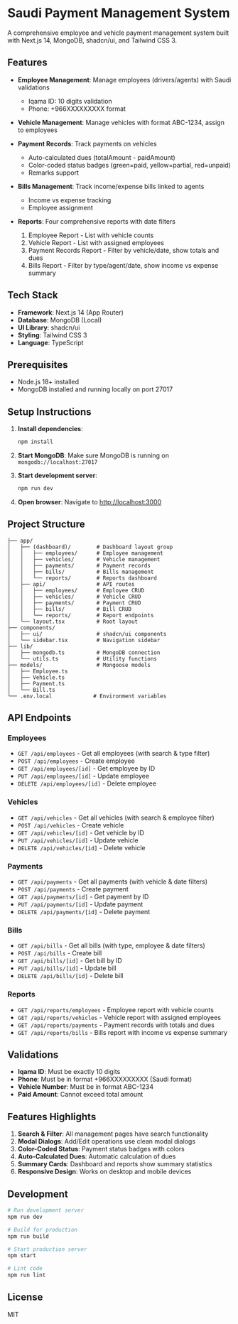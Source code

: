 # Saudi Payment Management System

A comprehensive employee and vehicle payment management system built with Next.js 14, MongoDB, shadcn/ui, and Tailwind CSS 3.

## Features

- **Employee Management**: Manage employees (drivers/agents) with Saudi validations
  - Iqama ID: 10 digits validation
  - Phone: +966XXXXXXXXX format

- **Vehicle Management**: Manage vehicles with format ABC-1234, assign to employees

- **Payment Records**: Track payments on vehicles
  - Auto-calculated dues (totalAmount - paidAmount)
  - Color-coded status badges (green=paid, yellow=partial, red=unpaid)
  - Remarks support

- **Bills Management**: Track income/expense bills linked to agents
  - Income vs expense tracking
  - Employee assignment

- **Reports**: Four comprehensive reports with date filters
  1. Employee Report - List with vehicle counts
  2. Vehicle Report - List with assigned employees
  3. Payment Records Report - Filter by vehicle/date, show totals and dues
  4. Bills Report - Filter by type/agent/date, show income vs expense summary

## Tech Stack

- **Framework**: Next.js 14 (App Router)
- **Database**: MongoDB (Local)
- **UI Library**: shadcn/ui
- **Styling**: Tailwind CSS 3
- **Language**: TypeScript

## Prerequisites

- Node.js 18+ installed
- MongoDB installed and running locally on port 27017

## Setup Instructions

1. **Install dependencies**:
   ```bash
   npm install
   ```

2. **Start MongoDB**:
   Make sure MongoDB is running on `mongodb://localhost:27017`

3. **Start development server**:
   ```bash
   npm run dev
   ```

4. **Open browser**:
   Navigate to [http://localhost:3000](http://localhost:3000)

## Project Structure

```
├── app/
│   ├── (dashboard)/        # Dashboard layout group
│   │   ├── employees/      # Employee management
│   │   ├── vehicles/       # Vehicle management
│   │   ├── payments/       # Payment records
│   │   ├── bills/          # Bills management
│   │   └── reports/        # Reports dashboard
│   ├── api/                # API routes
│   │   ├── employees/      # Employee CRUD
│   │   ├── vehicles/       # Vehicle CRUD
│   │   ├── payments/       # Payment CRUD
│   │   ├── bills/          # Bill CRUD
│   │   └── reports/        # Report endpoints
│   └── layout.tsx          # Root layout
├── components/
│   ├── ui/                 # shadcn/ui components
│   └── sidebar.tsx         # Navigation sidebar
├── lib/
│   ├── mongodb.ts          # MongoDB connection
│   └── utils.ts            # Utility functions
├── models/                 # Mongoose models
│   ├── Employee.ts
│   ├── Vehicle.ts
│   ├── Payment.ts
│   └── Bill.ts
└── .env.local             # Environment variables
```

## API Endpoints

### Employees
- `GET /api/employees` - Get all employees (with search & type filter)
- `POST /api/employees` - Create employee
- `GET /api/employees/[id]` - Get employee by ID
- `PUT /api/employees/[id]` - Update employee
- `DELETE /api/employees/[id]` - Delete employee

### Vehicles
- `GET /api/vehicles` - Get all vehicles (with search & employee filter)
- `POST /api/vehicles` - Create vehicle
- `GET /api/vehicles/[id]` - Get vehicle by ID
- `PUT /api/vehicles/[id]` - Update vehicle
- `DELETE /api/vehicles/[id]` - Delete vehicle

### Payments
- `GET /api/payments` - Get all payments (with vehicle & date filters)
- `POST /api/payments` - Create payment
- `GET /api/payments/[id]` - Get payment by ID
- `PUT /api/payments/[id]` - Update payment
- `DELETE /api/payments/[id]` - Delete payment

### Bills
- `GET /api/bills` - Get all bills (with type, employee & date filters)
- `POST /api/bills` - Create bill
- `GET /api/bills/[id]` - Get bill by ID
- `PUT /api/bills/[id]` - Update bill
- `DELETE /api/bills/[id]` - Delete bill

### Reports
- `GET /api/reports/employees` - Employee report with vehicle counts
- `GET /api/reports/vehicles` - Vehicle report with assigned employees
- `GET /api/reports/payments` - Payment records with totals and dues
- `GET /api/reports/bills` - Bills report with income vs expense summary

## Validations

- **Iqama ID**: Must be exactly 10 digits
- **Phone**: Must be in format +966XXXXXXXXX (Saudi format)
- **Vehicle Number**: Must be in format ABC-1234
- **Paid Amount**: Cannot exceed total amount

## Features Highlights

1. **Search & Filter**: All management pages have search functionality
2. **Modal Dialogs**: Add/Edit operations use clean modal dialogs
3. **Color-Coded Status**: Payment status badges with colors
4. **Auto-Calculated Dues**: Automatic calculation of dues
5. **Summary Cards**: Dashboard and reports show summary statistics
6. **Responsive Design**: Works on desktop and mobile devices

## Development

```bash
# Run development server
npm run dev

# Build for production
npm run build

# Start production server
npm start

# Lint code
npm run lint
```

## License

MIT

